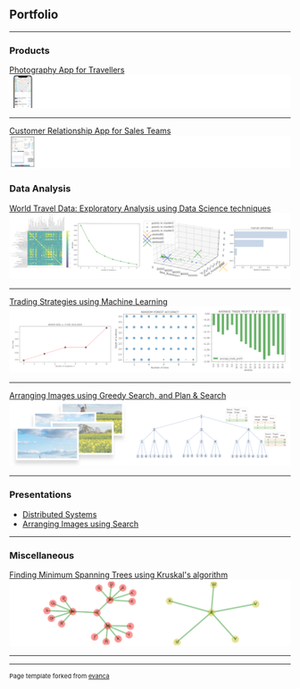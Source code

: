 ## Portfolio

---

### Products

[Photography App for Travellers](https://abien1.github.io/photo)
<img src="images/travel_app_thumbnail.png?raw=true"/>

---

[Customer Relationship App for Sales Teams](https://abien1.github.io/crm)
<img src="images/sales_app_thumbnail.png?raw=true"/>
### Data Analysis

[World Travel Data: Exploratory Analysis using Data Science techniques](/sample_page)
<img src="images/world_development_indicators.png?raw=true"/>

---
[Trading Strategies using Machine Learning](/pdf/sample_presentation.pdf)
<img src="images/trading_strategies.png?raw=true"/>

---
[Arranging Images using Greedy Search, and Plan & Search](http://example.com/)
<img src="images/arranging_images.png?raw=true"/>

---

### Presentations

- [Distributed Systems](http://example.com/)
- [Arranging Images using Search](http://example.com/)

---

### Miscellaneous

[Finding Minimum Spanning Trees using Kruskal's algorithm](http://example.com/)
<img src="images/minimum_spanning_trees.png?raw=true"/>

---




---
<p style="font-size:11px">Page template forked from <a href="https://github.com/evanca/quick-portfolio">evanca</a></p>
<!-- Remove above link if you don't want to attibute -->
